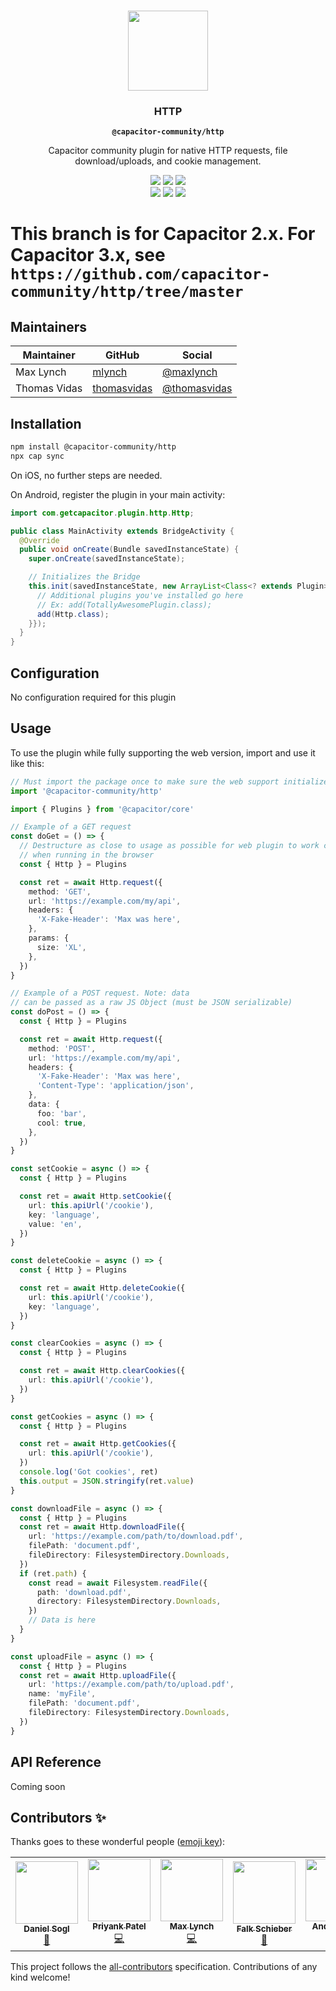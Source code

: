 <p align="center"><br><img src="https://user-images.githubusercontent.com/236501/85893648-1c92e880-b7a8-11ea-926d-95355b8175c7.png" width="128" height="128" /></p>
<h3 align="center">HTTP</h3>
<p align="center"><strong><code>@capacitor-community/http</code></strong></p>
<p align="center">
  Capacitor community plugin for native HTTP requests, file download/uploads, and cookie management.
</p>

<p align="center">
  <img src="https://img.shields.io/maintenance/yes/2021?style=flat-square" />
  <a href="https://github.com/capacitor-community/http/actions?query=workflow%3A%22Test+and+Build+Plugin%22"><img src="https://img.shields.io/github/workflow/status/capacitor-community/http/Test%20and%20Build%20Plugin?style=flat-square" /></a>
  <a href="https://www.npmjs.com/package/@capacitor-community/http"><img src="https://img.shields.io/npm/l/@capacitor-community/http?style=flat-square" /></a>
<br>
  <a href="https://www.npmjs.com/package/@capacitor-community/http"><img src="https://img.shields.io/npm/dw/@capacitor-community/http?style=flat-square" /></a>
  <a href="https://www.npmjs.com/package/@capacitor-community/http"><img src="https://img.shields.io/npm/v/@capacitor-community/http?style=flat-square" /></a>
<!-- ALL-CONTRIBUTORS-BADGE:START - Do not remove or modify this section -->
<a href="#contributors-"><img src="https://img.shields.io/badge/all%20contributors-6-orange?style=flat-square" /></a>
<!-- ALL-CONTRIBUTORS-BADGE:END -->
</p>

# This branch is for Capacitor 2.x. For Capacitor 3.x, see `https://github.com/capacitor-community/http/tree/master`

## Maintainers

| Maintainer   | GitHub                                        | Social                                          |
| ------------ | --------------------------------------------- | ----------------------------------------------- |
| Max Lynch    | [mlynch](https://github.com/mlynch)           | [@maxlynch](https://twitter.com/maxlynch)       |
| Thomas Vidas | [thomasvidas](https://github.com/thomasvidas) | [@thomasvidas](https://twitter.com/thomasvidas) |

## Installation

```bash
npm install @capacitor-community/http
npx cap sync
```

On iOS, no further steps are needed.

On Android, register the plugin in your main activity:

```java
import com.getcapacitor.plugin.http.Http;

public class MainActivity extends BridgeActivity {
  @Override
  public void onCreate(Bundle savedInstanceState) {
    super.onCreate(savedInstanceState);

    // Initializes the Bridge
    this.init(savedInstanceState, new ArrayList<Class<? extends Plugin>>() {{
      // Additional plugins you've installed go here
      // Ex: add(TotallyAwesomePlugin.class);
      add(Http.class);
    }});
  }
}
```

## Configuration

No configuration required for this plugin

## Usage

To use the plugin while fully supporting the web version, import and use it like this:

```typescript
// Must import the package once to make sure the web support initializes
import '@capacitor-community/http'

import { Plugins } from '@capacitor/core'

// Example of a GET request
const doGet = () => {
  // Destructure as close to usage as possible for web plugin to work correctly
  // when running in the browser
  const { Http } = Plugins

  const ret = await Http.request({
    method: 'GET',
    url: 'https://example.com/my/api',
    headers: {
      'X-Fake-Header': 'Max was here',
    },
    params: {
      size: 'XL',
    },
  })
}

// Example of a POST request. Note: data
// can be passed as a raw JS Object (must be JSON serializable)
const doPost = () => {
  const { Http } = Plugins

  const ret = await Http.request({
    method: 'POST',
    url: 'https://example.com/my/api',
    headers: {
      'X-Fake-Header': 'Max was here',
      'Content-Type': 'application/json',
    },
    data: {
      foo: 'bar',
      cool: true,
    },
  })
}

const setCookie = async () => {
  const { Http } = Plugins

  const ret = await Http.setCookie({
    url: this.apiUrl('/cookie'),
    key: 'language',
    value: 'en',
  })
}

const deleteCookie = async () => {
  const { Http } = Plugins

  const ret = await Http.deleteCookie({
    url: this.apiUrl('/cookie'),
    key: 'language',
  })
}

const clearCookies = async () => {
  const { Http } = Plugins

  const ret = await Http.clearCookies({
    url: this.apiUrl('/cookie'),
  })
}

const getCookies = async () => {
  const { Http } = Plugins

  const ret = await Http.getCookies({
    url: this.apiUrl('/cookie'),
  })
  console.log('Got cookies', ret)
  this.output = JSON.stringify(ret.value)
}

const downloadFile = async () => {
  const { Http } = Plugins
  const ret = await Http.downloadFile({
    url: 'https://example.com/path/to/download.pdf',
    filePath: 'document.pdf',
    fileDirectory: FilesystemDirectory.Downloads,
  })
  if (ret.path) {
    const read = await Filesystem.readFile({
      path: 'download.pdf',
      directory: FilesystemDirectory.Downloads,
    })
    // Data is here
  }
}

const uploadFile = async () => {
  const { Http } = Plugins
  const ret = await Http.uploadFile({
    url: 'https://example.com/path/to/upload.pdf',
    name: 'myFile',
    filePath: 'document.pdf',
    fileDirectory: FilesystemDirectory.Downloads,
  })
}
```

## API Reference

Coming soon

## Contributors ✨

Thanks goes to these wonderful people ([emoji key](https://allcontributors.org/docs/en/emoji-key)):

<!-- ALL-CONTRIBUTORS-LIST:START - Do not remove or modify this section -->
<!-- prettier-ignore-start -->
<!-- markdownlint-disable -->
<table>
  <tr>
    <td align="center"><a href="https://github.com/danielsogl"><img src="https://avatars2.githubusercontent.com/u/15234844?v=4?s=100" width="100px;" alt=""/><br /><sub><b>Daniel Sogl</b></sub></a><br /><a href="https://github.com/capacitor-community/http/commits?author=danielsogl" title="Documentation">📖</a></td>
    <td align="center"><a href="http://priyankpatel.io"><img src="https://avatars3.githubusercontent.com/u/5585797?v=4?s=100" width="100px;" alt=""/><br /><sub><b>Priyank Patel</b></sub></a><br /><a href="https://github.com/capacitor-community/http/commits?author=priyankpat" title="Code">💻</a></td>
    <td align="center"><a href="http://ionicframework.com/"><img src="https://avatars3.githubusercontent.com/u/11214?v=4?s=100" width="100px;" alt=""/><br /><sub><b>Max Lynch</b></sub></a><br /><a href="https://github.com/capacitor-community/http/commits?author=mlynch" title="Code">💻</a></td>
    <td align="center"><a href="https://github.com/pixelbucket-dev"><img src="https://avatars3.githubusercontent.com/u/12937991?v=4?s=100" width="100px;" alt=""/><br /><sub><b>Falk Schieber</b></sub></a><br /><a href="https://github.com/capacitor-community/http/pulls?q=is%3Apr+reviewed-by%3Apixelbucket-dev" title="Reviewed Pull Requests">👀</a></td>
    <td align="center"><a href="https://github.com/andysousa"><img src="https://avatars0.githubusercontent.com/u/42151009?v=4?s=100" width="100px;" alt=""/><br /><sub><b>Andy Sousa</b></sub></a><br /><a href="https://github.com/capacitor-community/http/commits?author=andysousa" title="Code">💻</a></td>
    <td align="center"><a href="https://github.com/thomasvidas"><img src="https://avatars.githubusercontent.com/u/8182078?v=4?s=100" width="100px;" alt=""/><br /><sub><b>Thomas Vidas</b></sub></a><br /><a href="https://github.com/capacitor-community/http/commits?author=thomasvidas" title="Code">💻</a> <a href="#maintenance-thomasvidas" title="Maintenance">🚧</a></td>
  </tr>
</table>

<!-- markdownlint-restore -->
<!-- prettier-ignore-end -->

<!-- ALL-CONTRIBUTORS-LIST:END -->

This project follows the [all-contributors](https://github.com/all-contributors/all-contributors) specification. Contributions of any kind welcome!
